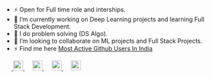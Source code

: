 <!--
**sarimurrab/sarimurrab** is a ✨ _special_ ✨ repository because its `README.md` (this file) appears on your GitHub profile.
-->
- ⚡  Open for Full time role and interships.
- 🔭 I’m currently working on Deep Learning projects and learning Full Stack Development.
- 🌱 I do problem solving (DS Algo).
- 👯 I’m looking to collaborate on ML projects and Full Stack Projects.
- ⚡ Find me here [Most Active Github Users In India](https://commits.top/india.html)<br>

<!-- <img src="https://github-readme-stats.vercel.app/api?username=sarimurrab&layout=compact&show_icons=true&theme=Gradient"/>  -->

&emsp;&nbsp;<a href="https://www.linkedin.com/in/chaudhary-sarimurrab/">
    <img   width="23px" src="https://cdn.jsdelivr.net/npm/simple-icons@v3/icons/linkedin.svg" />
  </a> &emsp;
  <a href="https://twitter.com/sarimurrab">
    <img   width="23px" src="https://cdn.jsdelivr.net/npm/simple-icons@3.2.0/icons/twitter.svg" />
  </a> &emsp;
  <a href="https://www.instagram.com/sarimchaudhary5/">
    <img   width="23px" src="https://cdn.jsdelivr.net/npm/simple-icons@3.2.0/icons/instagram.svg" />
  </a> &emsp;
    <a href="https://mail.google.com/mail/?view=cm&fs=1&tf=1&to=sarimurrab2@gmail.com">
    <img   width="23px" src="https://cdn.jsdelivr.net/npm/simple-icons@3.2.0/icons/gmail.svg" />
  </a>










